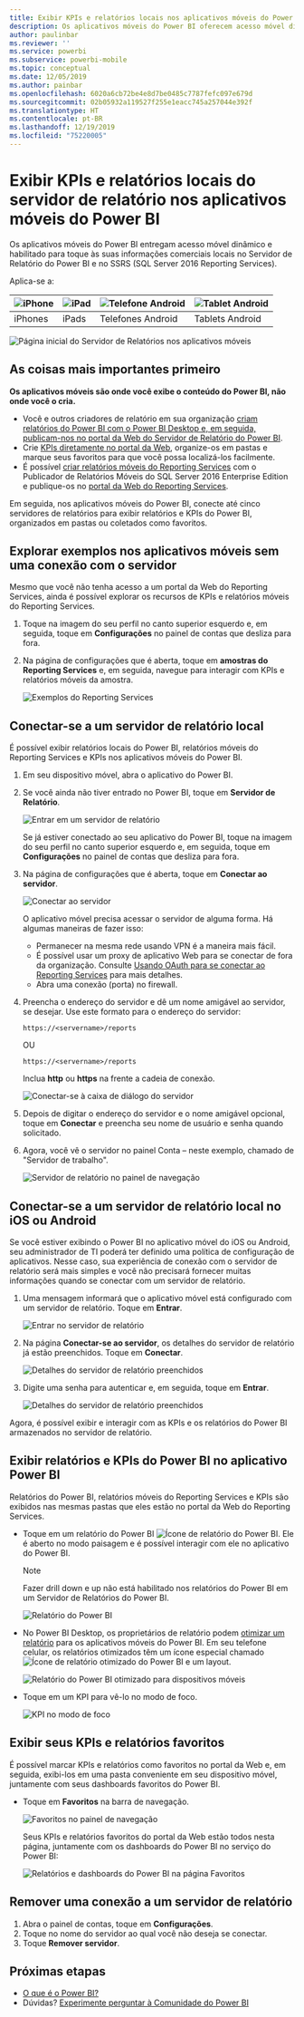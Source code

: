 ```yaml
---
title: Exibir KPIs e relatórios locais nos aplicativos móveis do Power BI
description: Os aplicativos móveis do Power BI oferecem acesso móvel dinâmico habilitado para toque a informações comerciais locais no SQL Server Reporting Services e no Servidor de Relatório do Power BI.
author: paulinbar
ms.reviewer: ''
ms.service: powerbi
ms.subservice: powerbi-mobile
ms.topic: conceptual
ms.date: 12/05/2019
ms.author: painbar
ms.openlocfilehash: 6020a6cb72be4e8d7be0485c7787fefc097e679d
ms.sourcegitcommit: 02b05932a119527f255e1eacc745a257044e392f
ms.translationtype: HT
ms.contentlocale: pt-BR
ms.lasthandoff: 12/19/2019
ms.locfileid: "75220005"
---
```

# <a name="view-on-premises-report-server-reports-and-kpis-in-the-power-bi-mobile-apps"></a>Exibir KPIs e relatórios locais do servidor de relatório nos aplicativos móveis do Power BI

Os aplicativos móveis do Power BI entregam acesso móvel dinâmico e habilitado para toque às suas informações comerciais locais no Servidor de Relatório do Power BI e no SSRS (SQL Server 2016 Reporting Services).

Aplica-se a:

| ![iPhone](./media/mobile-app-ssrs-kpis-mobile-on-premises-reports/iphone-logo-50-px.png) | ![iPad](./media/mobile-app-ssrs-kpis-mobile-on-premises-reports/ipad-logo-50-px.png) | ![Telefone Android](./media/mobile-app-ssrs-kpis-mobile-on-premises-reports/android-phone-logo-50-px.png) | ![Tablet Android](./media/mobile-app-ssrs-kpis-mobile-on-premises-reports/android-tablet-logo-50-px.png) |
|:--- |:--- |:--- |:--- |
| iPhones |iPads |Telefones Android |Tablets Android |


![Página inicial do Servidor de Relatórios nos aplicativos móveis](./media/mobile-app-ssrs-kpis-mobile-on-premises-reports/power-bi-ipad-pbi-report-server-home.png)

## <a name="first-things-first"></a>As coisas mais importantes primeiro
**Os aplicativos móveis são onde você exibe o conteúdo do Power BI, não onde você o cria.**

* Você e outros criadores de relatório em sua organização [criam relatórios do Power BI com o Power BI Desktop e, em seguida, publicam-nos no portal da Web do Servidor de Relatório do Power BI](../../report-server/quickstart-create-powerbi-report.md). 
* Crie [KPIs diretamente no portal da Web](https://docs.microsoft.com/sql/reporting-services/working-with-kpis-in-reporting-services), organize-os em pastas e marque seus favoritos para que você possa localizá-los facilmente. 
* É possível [criar relatórios móveis do Reporting Services](https://docs.microsoft.com/sql/reporting-services/mobile-reports/create-mobile-reports-with-sql-server-mobile-report-publisher) com o Publicador de Relatórios Móveis do SQL Server 2016 Enterprise Edition e publique-os no [portal da Web do Reporting Services](https://docs.microsoft.com/sql/reporting-services/web-portal-ssrs-native-mode).  

Em seguida, nos aplicativos móveis do Power BI, conecte até cinco servidores de relatórios para exibir relatórios e KPIs do Power BI, organizados em pastas ou coletados como favoritos. 

## <a name="explore-samples-in-the-mobile-apps-without-a-server-connection"></a>Explorar exemplos nos aplicativos móveis sem uma conexão com o servidor
Mesmo que você não tenha acesso a um portal da Web do Reporting Services, ainda é possível explorar os recursos de KPIs e relatórios móveis do Reporting Services. 

1. Toque na imagem do seu perfil no canto superior esquerdo e, em seguida, toque em **Configurações** no painel de contas que desliza para fora.

2. Na página de configurações que é aberta, toque em **amostras do Reporting Services** e, em seguida, navegue para interagir com KPIs e relatórios móveis da amostra.
   
   ![Exemplos do Reporting Services](./media/mobile-app-ssrs-kpis-mobile-on-premises-reports/power-bi-iphone-ssrs-samples.png)

## <a name="connect-to-an-on-premises-report-server"></a>Conectar-se a um servidor de relatório local
É possível exibir relatórios locais do Power BI, relatórios móveis do Reporting Services e KPIs nos aplicativos móveis do Power BI. 

1. Em seu dispositivo móvel, abra o aplicativo do Power BI.
2. Se você ainda não tiver entrado no Power BI, toque em **Servidor de Relatório**.
   
   ![Entrar em um servidor de relatório](./media/mobile-app-ssrs-kpis-mobile-on-premises-reports/power-bi-connect-to-rs-login.png)
   
   Se já estiver conectado ao seu aplicativo do Power BI, toque na imagem do seu perfil no canto superior esquerdo e, em seguida, toque em **Configurações** no painel de contas que desliza para fora.
3. Na página de configurações que é aberta, toque em **Conectar ao servidor**.
   
    ![Conectar ao servidor](./media/mobile-app-ssrs-kpis-mobile-on-premises-reports/power-bi-android-server-sign-in.png)

    O aplicativo móvel precisa acessar o servidor de alguma forma. Há algumas maneiras de fazer isso:
     * Permanecer na mesma rede usando VPN é a maneira mais fácil.
     * É possível usar um proxy de aplicativo Web para se conectar de fora da organização. Consulte [Usando OAuth para se conectar ao Reporting Services](mobile-oauth-ssrs.md) para mais detalhes.
     * Abra uma conexão (porta) no firewall.

4. Preencha o endereço do servidor e dê um nome amigável ao servidor, se desejar. Use este formato para o endereço do servidor:
   
     `https://<servername>/reports`
   
     OU
   
     `https://<servername>/reports`
   
   Inclua **http** ou **https** na frente a cadeia de conexão.
   
    ![Conectar-se à caixa de diálogo do servidor](./media/mobile-app-ssrs-kpis-mobile-on-premises-reports/power-bi-ios-connect-to-server-dialog.png)
5. Depois de digitar o endereço do servidor e o nome amigável opcional, toque em **Conectar** e preencha seu nome de usuário e senha quando solicitado.
6. Agora, você vê o servidor no painel Conta – neste exemplo, chamado de "Servidor de trabalho".
   
   ![Servidor de relatório no painel de navegação](./media/mobile-app-ssrs-kpis-mobile-on-premises-reports/power-bi-iphone-left-nav-report-server.png)

## <a name="connect-to-an-on-premises-report-server-in-ios-or-android"></a>Conectar-se a um servidor de relatório local no iOS ou Android

Se você estiver exibindo o Power BI no aplicativo móvel do iOS ou Android, seu administrador de TI poderá ter definido uma política de configuração de aplicativos. Nesse caso, sua experiência de conexão com o servidor de relatório será mais simples e você não precisará fornecer muitas informações quando se conectar com um servidor de relatório. 

1. Uma mensagem informará que o aplicativo móvel está configurado com um servidor de relatório. Toque em **Entrar**.

    ![Entrar no servidor de relatório](./media/mobile-app-ssrs-kpis-mobile-on-premises-reports/power-bi-config-server-sign-in.png)

2.  Na página **Conectar-se ao servidor**, os detalhes do servidor de relatório já estão preenchidos. Toque em **Conectar**.

    ![Detalhes do servidor de relatório preenchidos](./media/mobile-app-ssrs-kpis-mobile-on-premises-reports/power-bi-ios-remote-configure-connect-server.png)

3. Digite uma senha para autenticar e, em seguida, toque em **Entrar**. 

    ![Detalhes do servidor de relatório preenchidos](./media/mobile-app-ssrs-kpis-mobile-on-premises-reports/power-bi-config-server-address.png)

Agora, é possível exibir e interagir com as KPIs e os relatórios do Power BI armazenados no servidor de relatório.

## <a name="view-power-bi-reports-and-kpis-in-the-power-bi-app"></a>Exibir relatórios e KPIs do Power BI no aplicativo Power BI
Relatórios do Power BI, relatórios móveis do Reporting Services e KPIs são exibidos nas mesmas pastas que eles estão no portal da Web do Reporting Services. 

* Toque em um relatório do Power BI ![Ícone de relatório do Power BI](./media/mobile-app-ssrs-kpis-mobile-on-premises-reports/power-bi-rs-mobile-report-icon.png). Ele é aberto no modo paisagem e é possível interagir com ele no aplicativo do Power BI.

    > [!NOTE]
  > Fazer drill down e up não está habilitado nos relatórios do Power BI em um Servidor de Relatórios do Power BI.
  
    ![Relatório do Power BI](./media/mobile-app-ssrs-kpis-mobile-on-premises-reports/power-bi-iphone-report-server-report.png)
* No Power BI Desktop, os proprietários de relatório podem [otimizar um relatório](../../desktop-create-phone-report.md) para os aplicativos móveis do Power BI. Em seu telefone celular, os relatórios otimizados têm um ícone especial chamado ![Ícone de relatório otimizado do Power BI](./media/mobile-app-ssrs-kpis-mobile-on-premises-reports/power-bi-rs-mobile-optimized-icon.png) e um layout.
  
    ![Relatório do Power BI otimizado para dispositivos móveis](./media/mobile-app-ssrs-kpis-mobile-on-premises-reports/power-bi-rs-mobile-optimized-report.png)
* Toque em um KPI para vê-lo no modo de foco.
  
    ![KPI no modo de foco](./media/mobile-app-ssrs-kpis-mobile-on-premises-reports/pbi_ipad_ssmrp_tile.png)

## <a name="view-your-favorite-kpis-and-reports"></a>Exibir seus KPIs e relatórios favoritos
É possível marcar KPIs e relatórios como favoritos no portal da Web e, em seguida, exibi-los em uma pasta conveniente em seu dispositivo móvel, juntamente com seus dashboards favoritos do Power BI.

* Toque em **Favoritos** na barra de navegação.
  
   ![Favoritos no painel de navegação](./media/mobile-app-ssrs-kpis-mobile-on-premises-reports/power-bi-ipad-faves-pbi-report-server-update.png)
  
   Seus KPIs e relatórios favoritos do portal da Web estão todos nesta página, juntamente com os dashboards do Power BI no serviço do Power BI:
  
   ![Relatórios e dashboards do Power BI na página Favoritos](./media/mobile-app-ssrs-kpis-mobile-on-premises-reports/power-bi-ipad-favorites.png)

## <a name="remove-a-connection-to-a-report-server"></a>Remover uma conexão a um servidor de relatório
1. Abra o painel de contas, toque em **Configurações**.
2. Toque no nome do servidor ao qual você não deseja se conectar.
3. Toque **Remover servidor**.

## <a name="next-steps"></a>Próximas etapas
* [O que é o Power BI?](../../fundamentals/power-bi-overview.md)  
* Dúvidas? [Experimente perguntar à Comunidade do Power BI](https://community.powerbi.com/)

